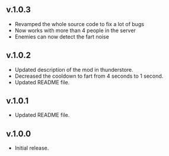 ## v.1.0.3
* Revamped the whole source code to fix a lot of bugs
* Now works with more than 4 people in the server
* Enemies can now detect the fart noise

## v.1.0.2
* Updated description of the mod in thunderstore.
* Decreased the cooldown to fart from 4 seconds to 1 second.
* Updated README file.

## v.1.0.1
* Updated README file.

## v.1.0.0
* Initial release.
